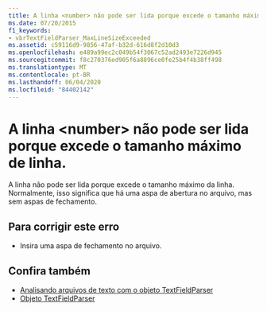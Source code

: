 ```yaml
---
title: A linha <number> não pode ser lida porque excede o tamanho máximo de linha.
ms.date: 07/20/2015
f1_keywords:
- vbrTextFieldParser_MaxLineSizeExceeded
ms.assetid: c59116d9-9856-47af-b32d-616d8f2d10d3
ms.openlocfilehash: e489a99ec2c049b54f3067c52ad2493e7226d945
ms.sourcegitcommit: f8c270376ed905f6a8896ce0fe25b4f4b38ff498
ms.translationtype: MT
ms.contentlocale: pt-BR
ms.lasthandoff: 06/04/2020
ms.locfileid: "84402142"
---
```

# <a name="line-number-cannot-be-read-because-it-exceeds-the-maximum-line-size"></a>A linha \<number> não pode ser lida porque excede o tamanho máximo de linha.
A linha não pode ser lida porque excede o tamanho máximo da linha. Normalmente, isso significa que há uma aspa de abertura no arquivo, mas sem aspas de fechamento.  
  
## <a name="to-correct-this-error"></a>Para corrigir este erro  
  
- Insira uma aspa de fechamento no arquivo.  
  
## <a name="see-also"></a>Confira também

- [Analisando arquivos de texto com o objeto TextFieldParser](../developing-apps/programming/drives-directories-files/parsing-text-files-with-the-textfieldparser-object.md)
- [Objeto TextFieldParser](../language-reference/objects/textfieldparser-object.md)
